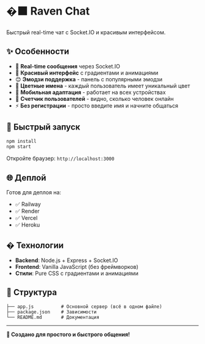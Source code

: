 # �‍⬛ Raven Chat

Быстрый real-time чат с Socket.IO и красивым интерфейсом.

## ✨ Особенности

- 💬 **Real-time сообщения** через Socket.IO
- 🎨 **Красивый интерфейс** с градиентами и анимациями  
- 😊 **Эмодзи поддержка** - панель с популярными эмодзи
- 🌈 **Цветные имена** - каждый пользователь имеет уникальный цвет
- 📱 **Мобильная адаптация** - работает на всех устройствах
- 👥 **Счетчик пользователей** - видно, сколько человек онлайн
- ⚡ **Без регистрации** - просто введите имя и начните общаться

## 🚀 Быстрый запуск

```bash
npm install
npm start
```

Откройте браузер: `http://localhost:3000`

## 🌐 Деплой

Готов для деплоя на:
- ✅ Railway
- ✅ Render  
- ✅ Vercel
- ✅ Heroku

## �️ Технологии

- **Backend**: Node.js + Express + Socket.IO
- **Frontend**: Vanilla JavaScript (без фреймворков)
- **Стили**: Pure CSS с градиентами и анимациями

## 📁 Структура

```
├── app.js          # Основной сервер (всё в одном файле)
├── package.json    # Зависимости
└── README.md       # Документация
```

---

**🎉 Создано для простого и быстрого общения!**
